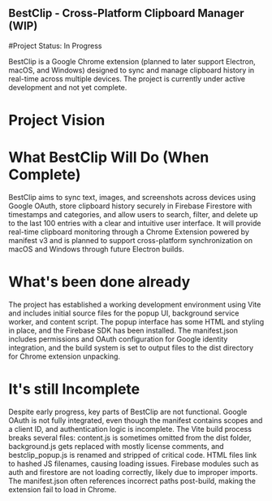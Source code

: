 ## BestClip - Cross-Platform Clipboard Manager (WIP)

#Project Status: In Progress 

BestClip is a Google Chrome extension (planned to later support Electron, macOS, and Windows) designed to sync and manage clipboard history in real-time across multiple devices. The project is currently under active development and not yet complete.

# Project Vision

# What BestClip Will Do (When Complete)

BestClip aims to sync text, images, and screenshots across devices using Google OAuth, store clipboard history securely in Firebase Firestore with timestamps and categories, and allow users to search, filter, and delete up to the last 100 entries with a clear and intuitive user interface. It will provide real-time clipboard monitoring through a Chrome Extension powered by manifest v3 and is planned to support cross-platform synchronization on macOS and Windows through future Electron builds.

# What's been done already 

The project has established a working development environment using Vite and includes initial source files for the popup UI, background service worker, and content script. The popup interface has some HTML and styling in place, and the Firebase SDK has been installed. The manifest.json includes permissions and OAuth configuration for Google identity integration, and the build system is set to output files to the dist directory for Chrome extension unpacking.

# It's still Incomplete 

Despite early progress, key parts of BestClip are not functional. Google OAuth is not fully integrated, even though the manifest contains scopes and a client ID, and authentication logic is incomplete. The Vite build process breaks several files: content.js is sometimes omitted from the dist folder, background.js gets replaced with mostly license comments, and bestclip_popup.js is renamed and stripped of critical code. HTML files link to hashed JS filenames, causing loading issues. Firebase modules such as auth and firestore are not loading correctly, likely due to improper imports. The manifest.json often references incorrect paths post-build, making the extension fail to load in Chrome. 
